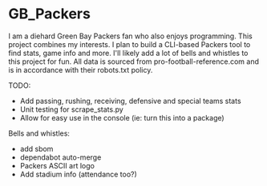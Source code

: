 # GB_Packers
I am a diehard Green Bay Packers fan who also enjoys programming. This project combines my interests. I plan to build a CLI-based Packers tool to find stats, game info and more. I'll likely add a lot of bells and whistles to this project for fun. All data is sourced from pro-football-reference.com and is in accordance with their robots.txt policy.

TODO:
* Add passing, rushing, receiving, defensive and special teams stats
* Unit testing for scrape_stats.py
* Allow for easy use in the console (ie: turn this into a package)

Bells and whistles:
* add sbom
* dependabot auto-merge
* Packers ASCII art logo
* Add stadium info (attendance too?)

